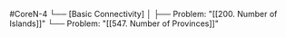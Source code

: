 #CoreN-4
└── [Basic Connectivity]
    │
    ├── Problem: "[[200. Number of Islands]]"
    └── Problem: "[[547. Number of Provinces]]"